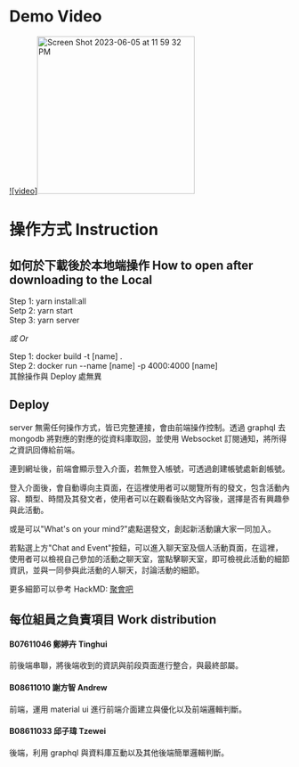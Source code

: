 # Demo Video
[![video]<img width="283" alt="Screen Shot 2023-06-05 at 11 59 32 PM" src="https://github.com/tinghui8576/Meetbar/assets/55122196/6a4c81c1-6f61-48a5-8924-1f8e07397cd2">](https://www.youtube.com/watch?v=PMlr5LC3iqo&ab_channel=tzuwei)

# 操作方式 Instruction

## 如何於下載後於本地端操作 How to open after downloading to the Local

Step 1: yarn install:all  
Setp 2: yarn start  
Step 3: yarn server

_或 Or_

Step 1: docker build -t [name] .  
Step 2: docker run --name [name] -p 4000:4000 [name]  
其餘操作與 Deploy 處無異 

## Deploy

server 無需任何操作方式，皆已完整連接，會由前端操作控制。透過 graphql 去 mongodb 將對應的對應的從資料庫取回，並使用 Websocket 訂閱通知，將所得之資訊回傳給前端。

連到網址後，前端會顯示登入介面，若無登入帳號，可透過創建帳號處新創帳號。

登入介面後，會自動導向主頁面，在這裡使用者可以閱覽所有的發文，包含活動內容、類型、時間及其發文者，使用者可以在觀看後貼文內容後，選擇是否有興趣參與此活動。

或是可以"What's on your mind?"處點選發文，創起新活動讓大家一同加入。

若點選上方"Chat and Event"按鈕，可以進入聊天室及個人活動頁面，在這裡，使用者可以檢視自己參加的活動之聊天室，當點擊聊天室，即可檢視此活動的細節資訊，並與一同參與此活動的人聊天，討論活動的細節。

更多細節可以參考 HackMD: [聚會吧](https://hackmd.io/@DVCmcNLyR3yTBuTONeC_Tw/Group6/edit)

## 每位組員之負責項目 Work distribution

#### **B07611046 鄭婷卉 Tinghui**

前後端串聯，將後端收到的資訊與前段頁面進行整合，與最終部屬。

#### **B08611010 謝方智 Andrew**

前端，運用 material ui 進行前端介面建立與優化以及前端邏輯判斷。

#### **B08611033 邱子瑋 Tzewei**

後端，利用 graphql 與資料庫互動以及其他後端簡單邏輯判斷。

